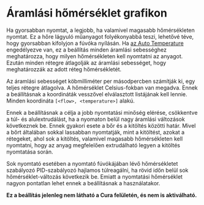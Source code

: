 # Áramlási hőmérséklet grafikon

Ha gyorsabban nyomtat, a legjobb, ha valamivel magasabb hőmérsékleten nyomtat. Ez a hőre lágyuló műanyagot folyékonyabbá teszi, lehetővé téve, hogy gyorsabban kifolyjon a fúvóka nyílásán. Ha [az Auto Temperature](material_flow_dependent_temperature.md) engedélyezve van, ez a beállítás minden áramlási sebességhez meghatározza, hogy milyen hőmérsékleten kell nyomtatni az anyagot. Ezután minden rétegre átlagolják az áramlási sebességet, hogy meghatározzák az adott réteg hőmérsékletét.

Az áramlási sebességet köbmilliméter per másodpercben számítják ki, egy teljes rétegre átlagolva. A hőmérséklet Celsius-fokban van megadva. Ennek a beállításnak a koordináták vesszővel elválasztott listájának kell lennie. Minden koordináta `[<flow>, <temperature>]` alakú.

Ennek a beállításnak a célja a jobb nyomtatási minőség elérése, csökkentve a túl- és alulextrudálást, ha a nyomaton belül nagy áramlási változások következnek be. Ennek gyakori esete a bőr és a kitöltés közötti határ. Mivel a bőrt általában sokkal lassabban nyomtatják, mint a kitöltést, azokat a rétegeket, ahol sok a kitöltés, valamivel magasabb hőmérsékleten kell nyomtatni, hogy az anyag megfelelően extrudálható legyen a kitöltés nyomtatása során.

Sok nyomtató esetében a nyomtató fúvókájában lévő hőmérsékletet szabályozó PID-szabályozó hajlamos túlreagálni, ha rövid időn belül sok hőmérséklet-változás következik be. Emiatt a nyomtatási hőmérséklet nagyon pontatlan lehet ennek a beállításnak a használatakor.

**Ez a beállítás jelenleg nem látható a Cura felületén, és nem is aktiválható.**
